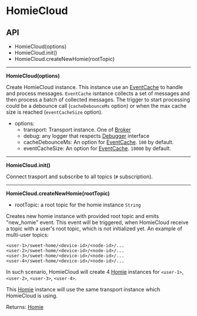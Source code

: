 # HomieCloud

## API

- HomieCloud(options)
- HomieCloud.init()
- HomieCloud.createNewHomie(rootTopic)
***

**HomieCloud(options)**

Create HomieCloud instance.
This instance use an [EventCache](../../utils/EventCache.js) to handle and process messages.
`EventCache` isntance collects a set of messages and then process a batch of collected messages.
The trigger to start processing could be a debounce call (`cacheDebounceMs` option) or when the max cache size is reached (`eventCacheSize` option).

- options:
    - transport: Transport instance. One of [Broker](../../Broker)
    - debug: any logger that respects [Debugger](../../utils/README.md) interface
    - cacheDebounceMs: An option for [EventCache](../../utils/EventCache.js). `100` by default.
    - eventCacheSize: An option for [EventCache](../../utils/EventCache.js). `10000` by default.

***

**HomieCloud.init()**

Connect trasport and subscribe to all topics (`#` subscription).

***

**HomieCloud.createNewHomie(rootTopic)**

- rootTopic: a root topic for the homie instance `String`

Creates new homie instance with provided root topic and emits "new_homie" event.
This event will be triggered, when HomieCloud receive a topic with a user's root topic, which is not initialized yet.
An example of multi-user topics:
```
<user-1>/sweet-home/<device-id>/<node-id>/...
<user-2>/sweet-home/<device-id>/<node-id>/...
<user-3>/sweet-home/<device-id>/<node-id>/...
<user-4>/sweet-home/<device-id>/<node-id>/...
```
In such scenario, HomieCloud will create 4 [Homie](../Homie/README.md) instances for `<user-1>`, `<user-2>`, `<user-3>`, `<user-4>`.

This [Homie](../Homie/README.md) instance will use the same transport instance which HomieCloud is using.

Returns: [Homie](../homie/README.md)

